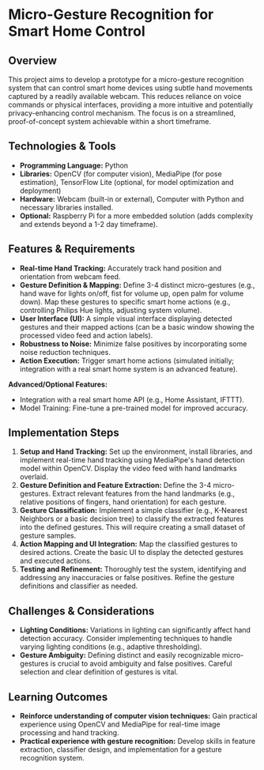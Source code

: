 #  Micro-Gesture Recognition for Smart Home Control

## Overview

This project aims to develop a prototype for a micro-gesture recognition system that can control smart home devices using subtle hand movements captured by a readily available webcam.  This reduces reliance on voice commands or physical interfaces, providing a more intuitive and potentially privacy-enhancing control mechanism.  The focus is on a streamlined, proof-of-concept system achievable within a short timeframe.


## Technologies & Tools

* **Programming Language:** Python
* **Libraries:** OpenCV (for computer vision), MediaPipe (for pose estimation), TensorFlow Lite (optional, for model optimization and deployment)
* **Hardware:** Webcam (built-in or external), Computer with Python and necessary libraries installed.
* **Optional:**  Raspberry Pi for a more embedded solution (adds complexity and extends beyond a 1-2 day timeframe).


## Features & Requirements

- **Real-time Hand Tracking:**  Accurately track hand position and orientation from webcam feed.
- **Gesture Definition & Mapping:** Define 3-4 distinct micro-gestures (e.g., hand wave for lights on/off, fist for volume up, open palm for volume down).  Map these gestures to specific smart home actions (e.g., controlling Philips Hue lights, adjusting system volume).
- **User Interface (UI):**  A simple visual interface displaying detected gestures and their mapped actions (can be a basic window showing the processed video feed and action labels).
- **Robustness to Noise:** Minimize false positives by incorporating some noise reduction techniques.
- **Action Execution:** Trigger smart home actions (simulated initially; integration with a real smart home system is an advanced feature).

**Advanced/Optional Features:**
- Integration with a real smart home API (e.g., Home Assistant, IFTTT).
- Model Training: Fine-tune a pre-trained model for improved accuracy.


## Implementation Steps

1. **Setup and Hand Tracking:** Set up the environment, install libraries, and implement real-time hand tracking using MediaPipe's hand detection model within OpenCV.  Display the video feed with hand landmarks overlaid.
2. **Gesture Definition and Feature Extraction:** Define the 3-4 micro-gestures. Extract relevant features from the hand landmarks (e.g., relative positions of fingers, hand orientation) for each gesture.
3. **Gesture Classification:** Implement a simple classifier (e.g., K-Nearest Neighbors or a basic decision tree) to classify the extracted features into the defined gestures.  This will require creating a small dataset of gesture samples.
4. **Action Mapping and UI Integration:**  Map the classified gestures to desired actions. Create the basic UI to display the detected gestures and executed actions.
5. **Testing and Refinement:**  Thoroughly test the system, identifying and addressing any inaccuracies or false positives.  Refine the gesture definitions and classifier as needed.


## Challenges & Considerations

- **Lighting Conditions:** Variations in lighting can significantly affect hand detection accuracy.  Consider implementing techniques to handle varying lighting conditions (e.g., adaptive thresholding).
- **Gesture Ambiguity:**  Defining distinct and easily recognizable micro-gestures is crucial to avoid ambiguity and false positives.  Careful selection and clear definition of gestures is vital.


## Learning Outcomes

- **Reinforce understanding of computer vision techniques:** Gain practical experience using OpenCV and MediaPipe for real-time image processing and hand tracking.
- **Practical experience with gesture recognition:**  Develop skills in feature extraction, classifier design, and implementation for a gesture recognition system.

